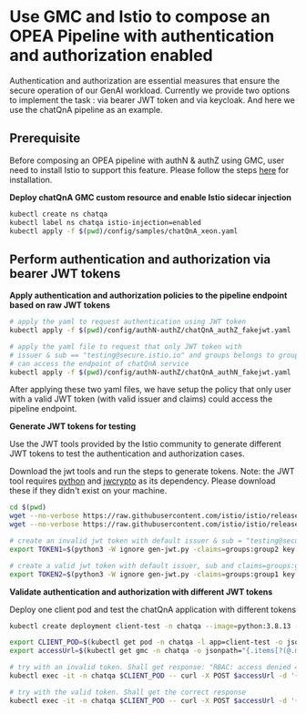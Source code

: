 # Use GMC and Istio to compose an OPEA Pipeline with authentication and authorization enabled
Authentication and authorization are essential measures that ensure the secure operation of our GenAI workload. Currently we provide two options to implement the task : via bearer JWT token and via keycloak.
And here we use the chatQnA pipeline as an example.

## Prerequisite

Before composing an OPEA pipeline with authN & authZ using GMC, user need to install Istio to support this feature. Please follow the steps [here](https://istio.io/latest/docs/setup/install/istioctl/) for installation.

**Deploy chatQnA GMC custom resource and enable Istio sidecar injection**

```sh
kubectl create ns chatqa
kubectl label ns chatqa istio-injection=enabled
kubectl apply -f $(pwd)/config/samples/chatQnA_xeon.yaml
```

## Perform authentication and authorization via bearer JWT tokens

**Apply authentication and authorization policies to the pipeline endpoint based on raw JWT tokens**

```sh
# apply the yaml to request authentication using JWT token
kubectl apply -f $(pwd)/config/authN-authZ/chatQnA_authZ_fakejwt.yaml

# apply the yaml file to request that only JWT token with
# issuer & sub == "testing@secure.istio.io" and groups belongs to group1
# can access the endpoint of chatQnA service
kubectl apply -f $(pwd)/config/authN-authZ/chatQnA_authN_fakejwt.yaml
```

After applying these two yaml files, we have setup the policy that only user with a valid JWT token (with valid issuer and claims) could access the pipeline endpoint.

**Generate JWT tokens for testing**

Use the JWT tools provided by the Istio community to generate different JWT tokens to test the authentication and authorization cases.

Download the jwt tools and run the steps to generate tokens. Note: the JWT tool requires [python](https://www.python.org/downloads/) and [jwcrypto](https://pypi.org/project/jwcrypto/) as its dependency. Please download these if they didn't exist on your machine.

```sh
cd $(pwd)
wget --no-verbose https://raw.githubusercontent.com/istio/istio/release-1.22/security/tools/jwt/samples/gen-jwt.py
wget --no-verbose https://raw.githubusercontent.com/istio/istio/release-1.22/security/tools/jwt/samples/key.pem

# create an invalid jwt token with default issuer & sub = "testing@secure.istio.io" and claims=groups:group2
export TOKEN1=$(python3 -W ignore gen-jwt.py -claims=groups:group2 key.pem)

# create a valid jwt token with default issuer, sub and claims=groups:group1
export TOKEN2=$(python3 -W ignore gen-jwt.py -claims=groups:group1 key.pem)
```

**Validate authentication and authorization with different JWT tokens**

Deploy one client pod and test the chatQnA application with different tokens

```bash
kubectl create deployment client-test -n chatqa --image=python:3.8.13 -- sleep infinity

export CLIENT_POD=$(kubectl get pod -n chatqa -l app=client-test -o jsonpath={.items..metadata.name})
export accessUrl=$(kubectl get gmc -n chatqa -o jsonpath="{.items[?(@.metadata.name=='chatqa')].status.accessUrl}")

# try with an invalid token. Shall get response: "RBAC: access denied 403"
kubectl exec -it -n chatqa $CLIENT_POD -- curl -X POST $accessUrl -d '{"text":"What is the revenue of Nike in 2023?","parameters":{"max_new_tokens":17, "do_sample": true}}' -sS -H 'Authorization: Bearer $TOKEN1' -H 'Content-Type: application/json' -w " %{http_code}\n"

# try with the valid token. Shall get the correct response
kubectl exec -it -n chatqa $CLIENT_POD -- curl -X POST $accessUrl -d '{"text":"What is the revenue of Nike in 2023?","parameters":{"max_new_tokens":17, "do_sample": true}}' -sS -H 'Authorization: Bearer $TOKEN2' -H 'Content-Type: application/json'

```